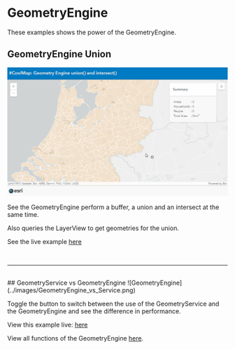# GeometryEngine
These examples shows the power of the GeometryEngine.

## GeometryEngine Union 
![GeometryEngine](../images/20220217_GeometryEngineUnion.gif)

See the GeometryEngine perform a buffer, a union and an intersect at the same time.

Also queries the LayerView to get geometries for the union.

See the live example [here](https://esrinederland.github.io/CoolMaps/GeometryEngine/GeometryEngine_union.html)

<br>

---

<br>
## GeometryService vs GeometryEngine
![GeometryEngine](../images/GeometryEngine_vs_Service.png)

Toggle the button to switch between the use of the GeometryService and the GeometryEngine and see the difference in performance. 


View this example live:
[here](https://esrinederland.github.io/CoolMaps/GeometryEngine/GeometryEngine_vs_GeometryService.html)

View all functions of the GeometryEngine [here](https://developers.arcgis.com/javascript/latest/api-reference/esri-geometry-geometryEngine.html).